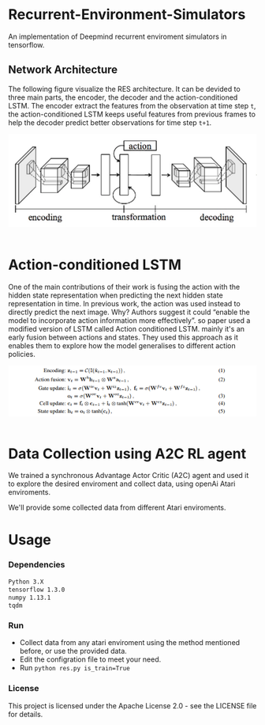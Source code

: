 # Recurrent-Environment-Simulators
An implementation of Deepmind recurrent enviroment simulators in tensorflow. 






## Network Architecture 
The following figure visualize the RES architecture. It can be devided to three main parts, the encoder, the decoder and the action-conditioned LSTM. The encoder extract the features from the observation at time step ```t```, the action-conditioned LSTM keeps useful features from previous frames to help the decoder predict better observations for time step ```t+1```.

<div align="center">
<img src="imgs/3.png"><br><br>
</div>


# Action-conditioned LSTM
One of the main contributions of their work is fusing the action with the hidden state representation when predicting the next hidden state representation in time. In previous work, the action was used instead to directly predict the next image. Why? Authors suggest it could “enable the model to incorporate action information more effectively”.
so paper used a modified version of LSTM called Action conditioned LSTM.
mainly it's an early fusion between actions and states. They used this approach as it enables them to explore how the model generalises to different action policies.


<div align="center"> 
<img hight="1000" width="1000" src="imgs/1.png"><br><br>
</div>

# Data Collection using A2C RL agent
We trained a synchronous Advantage Actor Critic (A2C) agent and used it to explore the desired enviroment and collect data, using openAi Atari enviroments.

We'll provide some collected data from different Atari enviroments.

# Usage
  ### Dependencies
```
Python 3.X
tensorflow 1.3.0
numpy 1.13.1
tqdm
```

### Run

- Collect data from any atari enviroment using the method mentioned before, or use the provided data.
- Edit the configration file to meet your need.
- Run ```python res.py is_train=True```


### License
This project is licensed under the Apache License 2.0 - see the LICENSE file for details.